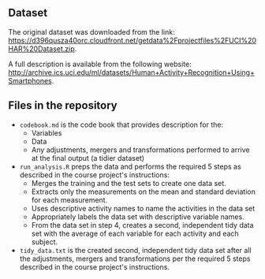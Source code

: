 ## Dataset
The original dataset was downloaded from the link:
https://d396qusza40orc.cloudfront.net/getdata%2Fprojectfiles%2FUCI%20HAR%20Dataset.zip.

A full description is available from the following website:
http://archive.ics.uci.edu/ml/datasets/Human+Activity+Recognition+Using+Smartphones.

## Files in the repository
+ ```codebook.md``` is the code book that provides description for the:
    + Variables
    + Data
    + Any adjustments, mergers and transformations performed to arrive at the final output (a tidier dataset)
+ ```run_analysis.R``` preps the data and performs the required 5 steps as described in the course project's instructions:
    + Merges the training and the test sets to create one data set.
    + Extracts only the measurements on the mean and standard deviation for each measurement.
    + Uses descriptive activity names to name the activities in the data set
    + Appropriately labels the data set with descriptive variable names.
    + From the data set in step 4, creates a second, independent tidy data set with the average of each variable for each activity and each subject.
+ ```tidy_data.txt``` is the created second, independent tidy data set after all the adjustments, mergers and transformations per the required 5 steps described in the course project's instructions.